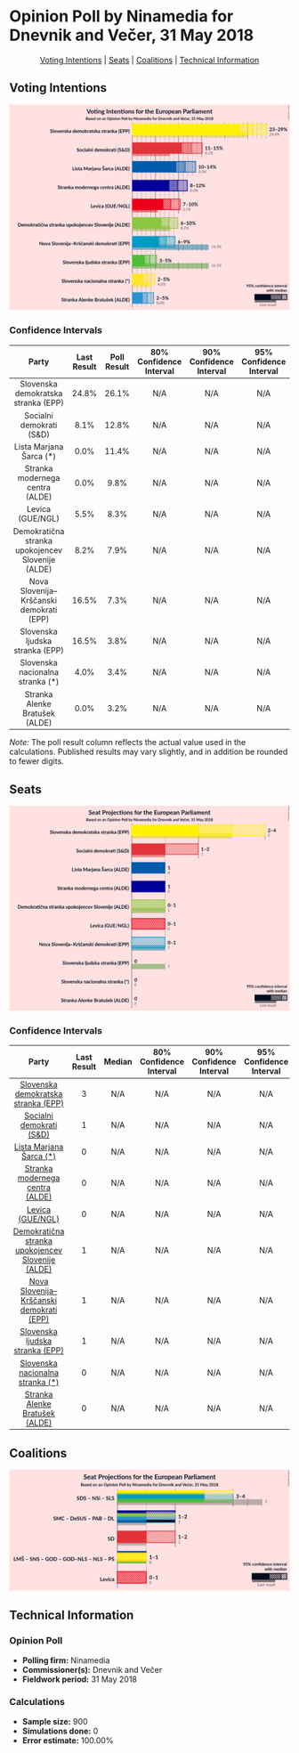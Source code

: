 # Opinion Poll by Ninamedia for Dnevnik and Večer, 31 May 2018

<p align="center"><a href="#voting-intentions">Voting Intentions</a> | <a href="#seats">Seats</a> | <a href="#coalitions">Coalitions</a> | <a href="#technical-information">Technical Information</a></p>

## Voting Intentions

![Graph with voting intentions not yet produced](2018-05-31-Ninamedia.png "Voting Intentions")

### Confidence Intervals

| Party | Last Result | Poll Result | 80% Confidence Interval | 90% Confidence Interval | 95% Confidence Interval | 99% Confidence Interval |
|:-----:|:-----------:|:-----------:|:-----------------------:|:-----------------------:|:-----------------------:|:-----------------------:|
| Slovenska demokratska stranka (EPP) | 24.8% | 26.1% | N/A |N/A |N/A |N/A |
| Socialni demokrati (S&D) | 8.1% | 12.8% | N/A |N/A |N/A |N/A |
| Lista Marjana Šarca (*) | 0.0% | 11.4% | N/A |N/A |N/A |N/A |
| Stranka modernega centra (ALDE) | 0.0% | 9.8% | N/A |N/A |N/A |N/A |
| Levica (GUE/NGL) | 5.5% | 8.3% | N/A |N/A |N/A |N/A |
| Demokratična stranka upokojencev Slovenije (ALDE) | 8.2% | 7.9% | N/A |N/A |N/A |N/A |
| Nova Slovenija–Krščanski demokrati (EPP) | 16.5% | 7.3% | N/A |N/A |N/A |N/A |
| Slovenska ljudska stranka (EPP) | 16.5% | 3.8% | N/A |N/A |N/A |N/A |
| Slovenska nacionalna stranka (*) | 4.0% | 3.4% | N/A |N/A |N/A |N/A |
| Stranka Alenke Bratušek (ALDE) | 0.0% | 3.2% | N/A |N/A |N/A |N/A |

*Note:* The poll result column reflects the actual value used in the calculations. Published results may vary slightly, and in addition be rounded to fewer digits.

## Seats

![Graph with seats not yet produced](2018-05-31-Ninamedia-seats.png "Seats")

### Confidence Intervals

| Party | Last Result | Median | 80% Confidence Interval | 90% Confidence Interval | 95% Confidence Interval | 99% Confidence Interval |
|:-----:|:-----------:|:------:|:-----------------------:|:-----------------------:|:-----------------------:|:-----------------------:|
| <a href="#slovenska-demokratska-stranka-(epp)">Slovenska demokratska stranka (EPP)</a> | 3 | N/A | N/A |N/A |N/A |N/A |
| <a href="#socialni-demokrati-(s&d)">Socialni demokrati (S&D)</a> | 1 | N/A | N/A |N/A |N/A |N/A |
| <a href="#lista-marjana-šarca-(*)">Lista Marjana Šarca (*)</a> | 0 | N/A | N/A |N/A |N/A |N/A |
| <a href="#stranka-modernega-centra-(alde)">Stranka modernega centra (ALDE)</a> | 0 | N/A | N/A |N/A |N/A |N/A |
| <a href="#levica-(gue/ngl)">Levica (GUE/NGL)</a> | 0 | N/A | N/A |N/A |N/A |N/A |
| <a href="#demokratična-stranka-upokojencev-slovenije-(alde)">Demokratična stranka upokojencev Slovenije (ALDE)</a> | 1 | N/A | N/A |N/A |N/A |N/A |
| <a href="#nova-slovenija–krščanski-demokrati-(epp)">Nova Slovenija–Krščanski demokrati (EPP)</a> | 1 | N/A | N/A |N/A |N/A |N/A |
| <a href="#slovenska-ljudska-stranka-(epp)">Slovenska ljudska stranka (EPP)</a> | 1 | N/A | N/A |N/A |N/A |N/A |
| <a href="#slovenska-nacionalna-stranka-(*)">Slovenska nacionalna stranka (*)</a> | 0 | N/A | N/A |N/A |N/A |N/A |
| <a href="#stranka-alenke-bratušek-(alde)">Stranka Alenke Bratušek (ALDE)</a> | 0 | N/A | N/A |N/A |N/A |N/A |


## Coalitions

![Graph with coalitions seats not yet produced](2018-05-31-Ninamedia-coalitions-seats.png "Coalitions Seats")


## Technical Information

### Opinion Poll

+ **Polling firm:** Ninamedia
+ **Commissioner(s):** Dnevnik and Večer
+ **Fieldwork period:** 31 May 2018

### Calculations

+ **Sample size:** 900
+ **Simulations done:** 0
+ **Error estimate:** 100.00%

